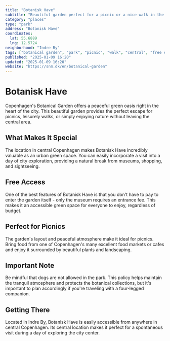 ```yaml
---
title: "Botanisk Have"
subtitle: "Beautiful garden perfect for a picnic or a nice walk in the central city. Free entry to the garden, though be mindful that dogs are not allowed."
category: "places"
type: "park"
address: "Botanisk Have"
coordinates:
  lat: 55.6889
  lng: 12.5724
neighborhood: "Indre By"
tags: ["botanical garden", "park", "picnic", "walk", "central", "free entry", "no dogs", "nature"]
published: "2025-01-09 16:20"
updated: "2025-01-09 16:20"
website: "https://snm.dk/en/botanical-garden"
---
```


# Botanisk Have

Copenhagen's Botanical Garden offers a peaceful green oasis right in the heart of the city. This beautiful garden provides the perfect escape for picnics, leisurely walks, or simply enjoying nature without leaving the central area.

## What Makes It Special

The location in central Copenhagen makes Botanisk Have incredibly valuable as an urban green space. You can easily incorporate a visit into a day of city exploration, providing a natural break from museums, shopping, and sightseeing.

## Free Access

One of the best features of Botanisk Have is that you don't have to pay to enter the garden itself - only the museum requires an entrance fee. This makes it an accessible green space for everyone to enjoy, regardless of budget.

## Perfect for Picnics

The garden's layout and peaceful atmosphere make it ideal for picnics. Bring food from one of Copenhagen's many excellent food markets or cafes and enjoy it surrounded by beautiful plants and landscaping.

## Important Note

Be mindful that dogs are not allowed in the park. This policy helps maintain the tranquil atmosphere and protects the botanical collections, but it's important to plan accordingly if you're traveling with a four-legged companion.

## Getting There

Located in Indre By, Botanisk Have is easily accessible from anywhere in central Copenhagen. Its central location makes it perfect for a spontaneous visit during a day of exploring the city center.